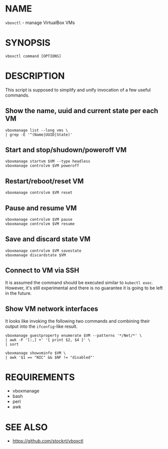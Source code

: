 
# NAME

`vboxctl` - manage VirtualBox VMs

# SYNOPSIS

    vboxctl command [OPTIONS]

# DESCRIPTION

This script is supposed to simplify and unify invocation of a few
useful commands.


## Show the name, uuid and current state per each VM

    vboxmanage list --long vms \
    | grep -E '^(Name|UUID|State)'


## Start and stop/shudown/poweroff VM

    vboxmanage startvm $VM --type headless
    vboxmanage controlvm $VM poweroff

## Restart/reboot/reset VM

    vboxmanage controlvm $VM reset

## Pause and resume VM

    vboxmanage controlvm $VM pause
    vboxmanage controlvm $VM resume

## Save and discard state VM

    vboxmanage controlvm $VM savestate
    vboxmanage discardstate $VM


## Connect to VM via SSH

It is assumed the command should be executed similar to `kubectl
exec`. However, it's still experimental and there is no guarantee it
is going to be left in the future.


## Show VM network interfaces

It looks like invoking the following two commands and combining their
output into the `ifconfig`-like result.

    vboxmanage guestproperty enumerate $VM --patterns '*/Net/*' \
    | awk -F '[:,] +' '{ print $2, $4 }' \
    | sort

    vboxmanage showvminfo $VM \
    | awk '$1 == "NIC" && $NF != "disabled"'


# REQUIREMENTS

* vboxmanage
* bash
* perl
* awk

# SEE ALSO

* https://github.com/stockrt/vboxctl

